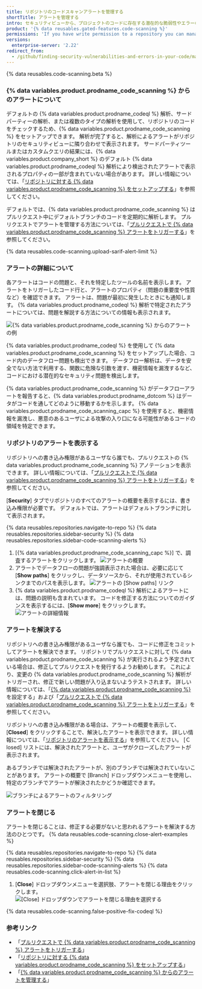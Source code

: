 ```yaml
---
title: リポジトリのコードスキャンアラートを管理する
shortTitle: アラートを管理する
intro: セキュリティビューから、プロジェクトのコードに存在する潜在的な脆弱性やエラーのアラートを表示、修正、および閉じることができます。
product: '{% data reusables.gated-features.code-scanning %}'
permissions: 'If you have write permission to a repository you can manage {% data variables.product.prodname_code_scanning %} alerts for that repository.'
versions:
  enterprise-server: '2.22'
redirect_from:
  - /github/finding-security-vulnerabilities-and-errors-in-your-code/managing-code-scanning-alerts-for-your-repository
---
```


<!--See /content/code-security/secure-coding for the latest version of this article -->

{% data reusables.code-scanning.beta %}

### {% data variables.product.prodname_code_scanning %} からのアラートについて

デフォルトの {% data variables.product.prodname_codeql %} 解析、サードパーティーの解析、または複数のタイプの解析を使用して、リポジトリのコードをチェックするため、{% data variables.product.prodname_code_scanning %} をセットアップできます。 解析が完了すると、解析によるアラートがリポジトリのセキュリティビューに隣り合わせで表示されます。 サードパーティツールまたはカスタムクエリの結果には、{% data variables.product.company_short %} のデフォルト {% data variables.product.prodname_codeql %} 解析により検出されたアラートで表示されるプロパティの一部が含まれていない場合があります。 詳しい情報については、「[リポジトリに対する {% data variables.product.prodname_code_scanning %} をセットアップする](/github/finding-security-vulnerabilities-and-errors-in-your-code/setting-up-code-scanning-for-a-repository)」を参照してください。

デフォルトでは、{% data variables.product.prodname_code_scanning %} はプルリクエスト中にデフォルトブランチのコードを定期的に解析します。 プルリクエストでアラートを管理する方法については、「[プルリクエストで {% data variables.product.prodname_code_scanning %} アラートをトリガーする](/github/finding-security-vulnerabilities-and-errors-in-your-code/triaging-code-scanning-alerts-in-pull-requests)」を参照してください。

{% data reusables.code-scanning.upload-sarif-alert-limit %}

### アラートの詳細について

各アラートはコードの問題と、それを特定したツールの名前を表示します。 アラートをトリガーしたコード行と、アラートのプロパティ（問題の重要度や性質など）を確認できます。 アラートは、問題が最初に発生したときにも通知します。 {% data variables.product.prodname_codeql %} 解析で特定されたアラートについては、問題を解説する方法についての情報も表示されます。

![{% data variables.product.prodname_code_scanning %} からのアラートの例](/assets/images/help/repository/code-scanning-alert.png)

{% data variables.product.prodname_codeql %} を使用して {% data variables.product.prodname_code_scanning %} をセットアップした場合、コード内のデータフロー問題も検出できます。 データフロー解析は、データを安全でない方法で利用する、関数に危険な引数を渡す、機密情報を漏洩するなど、コードにおける潜在的なセキュリティ問題を検出します。

{% data variables.product.prodname_code_scanning %} がデータフローアラートを報告すると、{% data variables.product.prodname_dotcom %} はデータがコードを通してどのように移動するかを示します。 {% data variables.product.prodname_code_scanning_capc %} を使用すると、機密情報を漏洩し、悪意のあるユーザによる攻撃の入り口になる可能性があるコードの領域を特定できます。

### リポジトリのアラートを表示する

リポジトリへの書き込み権限があるユーザなら誰でも、プルリクエストの {% data variables.product.prodname_code_scanning %} アノテーションを表示できます。 詳しい情報については、「[プルリクエストで {% data variables.product.prodname_code_scanning %} アラートをトリガーする](/github/finding-security-vulnerabilities-and-errors-in-your-code/triaging-code-scanning-alerts-in-pull-requests)」を参照してください。

[**Security**] タブでリポジトリのすべてのアラートの概要を表示するには、書き込み権限が必要です。 デフォルトでは、アラートはデフォルトブランチに対して表示されます。

{% data reusables.repositories.navigate-to-repo %}
{% data reusables.repositories.sidebar-security %}
{% data reusables.repositories.sidebar-code-scanning-alerts %}
1. [{% data variables.product.prodname_code_scanning_capc %}] で、調査するアラートをクリックします。 ![アラートの概要](/assets/images/enterprise/3.1/help/repository/code-scanning-click-alert.png)
1. アラートでデータフローの問題が強調表示された場合は、必要に応じて [**Show paths**] をクリックし、データソースから、それが使用されているシンクまでのパスを表示します。 ![アラートの [Show paths] リンク](/assets/images/help/repository/code-scanning-show-paths.png)
1. {% data variables.product.prodname_codeql %} 解析によるアラートには、問題の説明も含まれています。 コードを修正する方法についてのガイダンスを表示するには、[**Show more**] をクリックします。 ![アラートの詳細情報](/assets/images/help/repository/code-scanning-alert-details.png)

### アラートを解決する

リポジトリへの書き込み権限があるユーザなら誰でも、コードに修正をコミットしてアラートを解決できます。 リポジトリでプルリクエストに対して {% data variables.product.prodname_code_scanning %} が実行されるよう予定されている場合は、修正してプルリクエストを発行するようお勧めします。 これにより、変更の {% data variables.product.prodname_code_scanning %} 解析がトリガーされ、修正で新しい問題が入り込まないようテストされます。 詳しい情報については、「[{% data variables.product.prodname_code_scanning %}](/github/finding-security-vulnerabilities-and-errors-in-your-code/configuring-code-scanning) を設定する」および「[プルリクエストで {% data variables.product.prodname_code_scanning %} アラートをトリガーする](/github/finding-security-vulnerabilities-and-errors-in-your-code/triaging-code-scanning-alerts-in-pull-requests)」を参照してください。

リポジトリへの書き込み権限がある場合は、アラートの概要を表示して、[**Closed**] をクリックすることで、解決したアラートを表示できます。 詳しい情報については、「[リポジトリのアラートを表示する](#viewing-the-alerts-for-a-repository)」を参照してください。 [Ｃlosed] リストには、解決されたアラートと、ユーザがクローズしたアラートが表示されます。

あるブランチでは解決されたアラートが、別のブランチでは解決されていないことがあります。 アラートの概要で [Branch] ドロップダウンメニューを使用し、特定のブランチでアラートが解決されたかどうか確認できます。

![ブランチによるアラートのフィルタリング](/assets/images/enterprise/3.1/help/repository/code-scanning-branch-filter.png)

### アラートを閉じる

アラートを閉じることは、修正する必要がないと思われるアラートを解決する方法のひとつです。 {% data reusables.code-scanning.close-alert-examples %}

{% data reusables.repositories.navigate-to-repo %}
{% data reusables.repositories.sidebar-security %}
{% data reusables.repositories.sidebar-code-scanning-alerts %}
{% data reusables.code-scanning.click-alert-in-list %}
1. [**Close**] ドロップダウンメニューを選択肢、アラートを閉じる理由をクリックします。    
   ![[Close] ドロップダウンでアラートを閉じる理由を選択する](/assets/images/help/repository/code-scanning-alert-close-drop-down.png)

{% data reusables.code-scanning.false-positive-fix-codeql %}

### 参考リンク

- 「[プルリクエストで {% data variables.product.prodname_code_scanning %} アラートをトリガーする](/github/finding-security-vulnerabilities-and-errors-in-your-code/triaging-code-scanning-alerts-in-pull-requests)」
- 「[リポジトリに対する {% data variables.product.prodname_code_scanning %} をセットアップする](/github/finding-security-vulnerabilities-and-errors-in-your-code/setting-up-code-scanning-for-a-repository)」
- 「[{% data variables.product.prodname_code_scanning %} からのアラートを管理する](/github/finding-security-vulnerabilities-and-errors-in-your-code/about-integration-with-code-scanning)」
